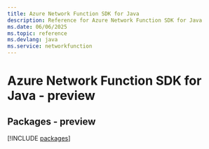 ```yaml
---
title: Azure Network Function SDK for Java
description: Reference for Azure Network Function SDK for Java
ms.date: 06/06/2025
ms.topic: reference
ms.devlang: java
ms.service: networkfunction
---
```

# Azure Network Function SDK for Java - preview
## Packages - preview
[!INCLUDE [packages](network-function-index.md)]